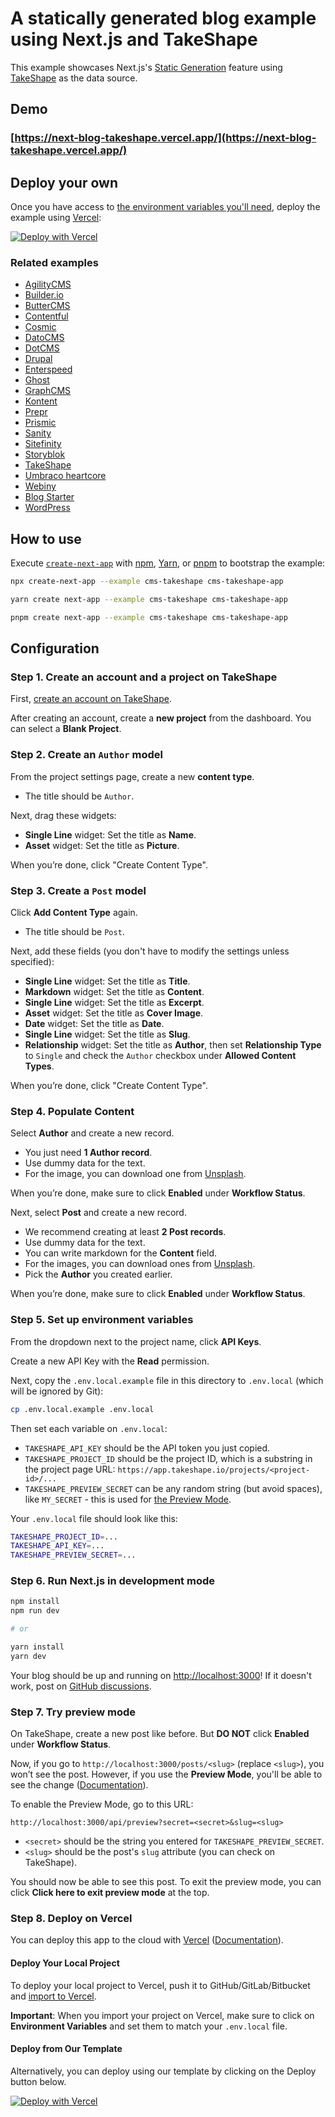 # A statically generated blog example using Next.js and TakeShape

This example showcases Next.js's [Static Generation](https://nextjs.org/docs/basic-features/pages) feature using [TakeShape](https://www.takeshape.io/) as the data source.

## Demo

### [https://next-blog-takeshape.vercel.app/](https://next-blog-takeshape.vercel.app/)

## Deploy your own

Once you have access to [the environment variables you'll need](#step-5-set-up-environment-variables), deploy the example using [Vercel](https://vercel.com?utm_source=github&utm_medium=readme&utm_campaign=next-example):

[![Deploy with Vercel](https://vercel.com/button)](https://vercel.com/new/clone?repository-url=https://github.com/vercel/next.js/tree/canary/examples/cms-takeshape&project-name=cms-takeshape&repository-name=cms-takeshape&env=TAKESHAPE_PROJECT_ID,TAKESHAPE_API_KEY,TAKESHAPE_PREVIEW_SECRET&envDescription=Required%20to%20connect%20the%20app%20with%20TakeShape&envLink=https://vercel.link/cms-takeshape-env)

### Related examples

- [AgilityCMS](/examples/cms-agilitycms)
- [Builder.io](/examples/cms-builder-io)
- [ButterCMS](/examples/cms-buttercms)
- [Contentful](/examples/cms-contentful)
- [Cosmic](/examples/cms-cosmic)
- [DatoCMS](/examples/cms-datocms)
- [DotCMS](/examples/cms-dotcms)
- [Drupal](/examples/cms-drupal)
- [Enterspeed](/examples/cms-enterspeed)
- [Ghost](/examples/cms-ghost)
- [GraphCMS](/examples/cms-graphcms)
- [Kontent](/examples/cms-kontent-ai)
- [Prepr](/examples/cms-prepr)
- [Prismic](/examples/cms-prismic)
- [Sanity](/examples/cms-sanity)
- [Sitefinity](/examples/cms-sitefinity)
- [Storyblok](/examples/cms-storyblok)
- [TakeShape](/examples/cms-takeshape)
- [Umbraco heartcore](/examples/cms-umbraco-heartcore)
- [Webiny](/examples/cms-webiny)
- [Blog Starter](/examples/blog-starter)
- [WordPress](/examples/cms-wordpress)

## How to use

Execute [`create-next-app`](https://github.com/vercel/next.js/tree/canary/packages/create-next-app) with [npm](https://docs.npmjs.com/cli/init), [Yarn](https://yarnpkg.com/lang/en/docs/cli/create/), or [pnpm](https://pnpm.io) to bootstrap the example:

```bash
npx create-next-app --example cms-takeshape cms-takeshape-app
```

```bash
yarn create next-app --example cms-takeshape cms-takeshape-app
```

```bash
pnpm create next-app --example cms-takeshape cms-takeshape-app
```

## Configuration

### Step 1. Create an account and a project on TakeShape

First, [create an account on TakeShape](https://www.takeshape.io/).

After creating an account, create a **new project** from the dashboard. You can select a **Blank Project**.

### Step 2. Create an `Author` model

From the project settings page, create a new **content type**.

- The title should be `Author`.

Next, drag these widgets:

- **Single Line** widget: Set the title as **Name**.
- **Asset** widget: Set the title as **Picture**.

When you’re done, click "Create Content Type".

### Step 3. Create a `Post` model

Click **Add Content Type** again.

- The title should be `Post`.

Next, add these fields (you don't have to modify the settings unless specified):

- **Single Line** widget: Set the title as **Title**.
- **Markdown** widget: Set the title as **Content**.
- **Single Line** widget: Set the title as **Excerpt**.
- **Asset** widget: Set the title as **Cover Image**.
- **Date** widget: Set the title as **Date**.
- **Single Line** widget: Set the title as **Slug**.
- **Relationship** widget: Set the title as **Author**, then set **Relationship Type** to `Single` and check the `Author` checkbox under **Allowed Content Types**.

When you’re done, click "Create Content Type".

### Step 4. Populate Content

Select **Author** and create a new record.

- You just need **1 Author record**.
- Use dummy data for the text.
- For the image, you can download one from [Unsplash](https://unsplash.com/).

When you’re done, make sure to click **Enabled** under **Workflow Status**.

Next, select **Post** and create a new record.

- We recommend creating at least **2 Post records**.
- Use dummy data for the text.
- You can write markdown for the **Content** field.
- For the images, you can download ones from [Unsplash](https://unsplash.com/).
- Pick the **Author** you created earlier.

When you’re done, make sure to click **Enabled** under **Workflow Status**.

### Step 5. Set up environment variables

From the dropdown next to the project name, click **API Keys**.

Create a new API Key with the **Read** permission.

Next, copy the `.env.local.example` file in this directory to `.env.local` (which will be ignored by Git):

```bash
cp .env.local.example .env.local
```

Then set each variable on `.env.local`:

- `TAKESHAPE_API_KEY` should be the API token you just copied.
- `TAKESHAPE_PROJECT_ID` should be the project ID, which is a substring in the project page URL: `https://app.takeshape.io/projects/<project-id>/...`
- `TAKESHAPE_PREVIEW_SECRET` can be any random string (but avoid spaces), like `MY_SECRET` - this is used for [the Preview Mode](https://nextjs.org/docs/advanced-features/preview-mode).

Your `.env.local` file should look like this:

```bash
TAKESHAPE_PROJECT_ID=...
TAKESHAPE_API_KEY=...
TAKESHAPE_PREVIEW_SECRET=...
```

### Step 6. Run Next.js in development mode

```bash
npm install
npm run dev

# or

yarn install
yarn dev
```

Your blog should be up and running on [http://localhost:3000](http://localhost:3000)! If it doesn't work, post on [GitHub discussions](https://github.com/vercel/next.js/discussions).

### Step 7. Try preview mode

On TakeShape, create a new post like before. But **DO NOT** click **Enabled** under **Workflow Status**.

Now, if you go to `http://localhost:3000/posts/<slug>` (replace `<slug>`), you won’t see the post. However, if you use the **Preview Mode**, you'll be able to see the change ([Documentation](https://nextjs.org/docs/advanced-features/preview-mode)).

To enable the Preview Mode, go to this URL:

```
http://localhost:3000/api/preview?secret=<secret>&slug=<slug>
```

- `<secret>` should be the string you entered for `TAKESHAPE_PREVIEW_SECRET`.
- `<slug>` should be the post's `slug` attribute (you can check on TakeShape).

You should now be able to see this post. To exit the preview mode, you can click **Click here to exit preview mode** at the top.

### Step 8. Deploy on Vercel

You can deploy this app to the cloud with [Vercel](https://vercel.com?utm_source=github&utm_medium=readme&utm_campaign=next-example) ([Documentation](https://nextjs.org/docs/deployment)).

#### Deploy Your Local Project

To deploy your local project to Vercel, push it to GitHub/GitLab/Bitbucket and [import to Vercel](https://vercel.com/new?utm_source=github&utm_medium=readme&utm_campaign=next-example).

**Important**: When you import your project on Vercel, make sure to click on **Environment Variables** and set them to match your `.env.local` file.

#### Deploy from Our Template

Alternatively, you can deploy using our template by clicking on the Deploy button below.

[![Deploy with Vercel](https://vercel.com/button)](https://vercel.com/new/clone?repository-url=https://github.com/vercel/next.js/tree/canary/examples/cms-takeshape&project-name=cms-takeshape&repository-name=cms-takeshape&env=TAKESHAPE_PROJECT_ID,TAKESHAPE_API_KEY,TAKESHAPE_PREVIEW_SECRET&envDescription=Required%20to%20connect%20the%20app%20with%20TakeShape&envLink=https://vercel.link/cms-takeshape-env)
